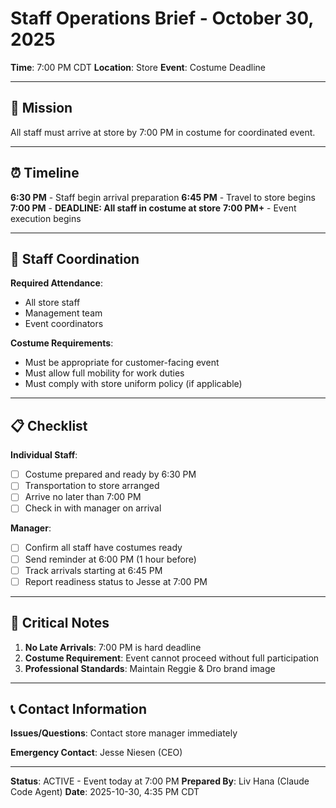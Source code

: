 # Staff Operations Brief - October 30, 2025
**Time**: 7:00 PM CDT
**Location**: Store
**Event**: Costume Deadline

---

## 🎃 Mission

All staff must arrive at store by 7:00 PM in costume for coordinated event.

---

## ⏰ Timeline

**6:30 PM** - Staff begin arrival preparation
**6:45 PM** - Travel to store begins
**7:00 PM** - **DEADLINE: All staff in costume at store**
**7:00 PM+** - Event execution begins

---

## 👥 Staff Coordination

**Required Attendance**:
- All store staff
- Management team
- Event coordinators

**Costume Requirements**:
- Must be appropriate for customer-facing event
- Must allow full mobility for work duties
- Must comply with store uniform policy (if applicable)

---

## 📋 Checklist

**Individual Staff**:
- [ ] Costume prepared and ready by 6:30 PM
- [ ] Transportation to store arranged
- [ ] Arrive no later than 7:00 PM
- [ ] Check in with manager on arrival

**Manager**:
- [ ] Confirm all staff have costumes ready
- [ ] Send reminder at 6:00 PM (1 hour before)
- [ ] Track arrivals starting at 6:45 PM
- [ ] Report readiness status to Jesse at 7:00 PM

---

## 🚨 Critical Notes

1. **No Late Arrivals**: 7:00 PM is hard deadline
2. **Costume Requirement**: Event cannot proceed without full participation
3. **Professional Standards**: Maintain Reggie & Dro brand image

---

## 📞 Contact Information

**Issues/Questions**: Contact store manager immediately

**Emergency Contact**: Jesse Niesen (CEO)

---

**Status**: ACTIVE - Event today at 7:00 PM
**Prepared By**: Liv Hana (Claude Code Agent)
**Date**: 2025-10-30, 4:35 PM CDT
